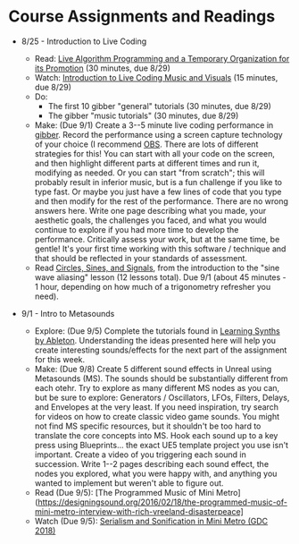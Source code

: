 # Course Assignments and Readings

- 8/25 - Introduction to Live Coding
    - Read: [Live Algorithm Programming and a Temporary Organization for its Promotion](https://art.runme.org/1107861145-2780-0/livecoding.pdf) (30 minutes, due 8/29)
    - Watch: [Introduction to Live Coding Music and Visuals](https://www.youtube.com/watch?v=-QY2x6aZzqc) (15 minutes, due 8/29)
    - Do:
       - The first 10 gibber "general" tutorials (30 minutes, due 8/29)
       - The gibber "music tutorials" (30 minutes, due 8/29)
    - Make: (Due 9/1) Create a 3--5 minute live coding performance in [gibber](https://gibber.cc/playground). Record the performance using a screen capture technology of your choice
      (I recommend [OBS](https://objs.project.com). There are lots of different strategies for this! You can start with all your code on the screen, and then highlight different
      parts at different times and run it, modifying as needed. Or you can start "from scratch"; this will probably result in inferior music, but is a fun challenge if you like
      to type fast. Or maybe you just have a few lines of code that you type and then modify for the rest of the performance. There are no wrong answers here.
        Write one page describing what you made, your aesthetic goals, the challenges you faced, and what you would continue to explore if you had more time to develop the performance.
        Critically assess your work, but at the same time, be gentle! It's your first time working with this software / technique and that should be reflected in your standards of assessment.
    - Read [Circles, Sines, and Signals](https://jackschaedler.github.io/circles-sines-signals/), from the introduction to the "sine wave aliasing" lesson (12 lessons total). Due 9/1 (about 45 minutes - 1 hour, depending on how much of a trigonometry refresher you need).
 
- 9/1 - Intro to Metasounds  
    - Explore: (Due 9/5) Complete the tutorials found in [Learning Synths by Ableton](https://learningsynths.ableton.com/en/). Understanding the ideas presented here will help you create interesting sounds/effects for the next part of the assignment for this week.  
    - Make: (Due 9/8) Create 5 different sound effects in Unreal using Metasounds (MS). The sounds should be substantially different from each otehr. Try to explore as many different MS nodes as you can, but be sure to explore: Generators / Oscillators, LFOs, Filters, Delays, and Envelopes at the very least. If you need inspiration, try search for videos on how to create classic video game sounds. You might not find MS specific resources, but it shouldn't be too hard to translate the core concepts into MS. Hook each sound up to a key press using Blueprints... the exact UE5 template project you use isn't important. Create a video of you triggering each sound in succession. Write 1--2 pages describing each sound effect, the nodes you explored, what you were happy with, and anything you wanted to implement but weren't able to figure out.  
    - Read (Due 9/5): [The Programmed Music of Mini Metro](https://designingsound.org/2016/02/18/the-programmed-music-of-mini-metro-interview-with-rich-vreeland-disasterpeace]  
    - Watch (Due 9/5): [Serialism and Sonification in Mini Metro (GDC 2018)](https://www.youtube.com/watch?v=FgV4hSfsl00)  
    
